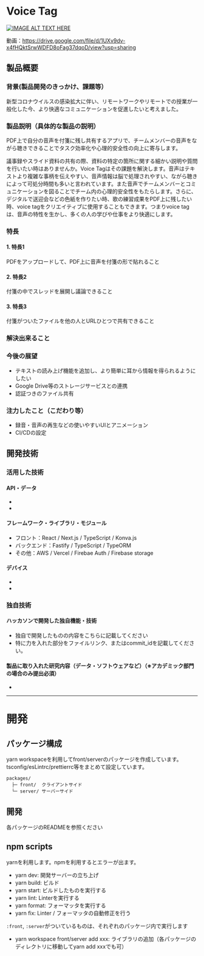 # Voice Tag

[![IMAGE ALT TEXT HERE](https://jphacks.com/wp-content/uploads/2021/07/JPHACKS2021_ogp.jpg)](https://www.youtube.com/watch?v=LUPQFB4QyVo)

動画：https://drive.google.com/file/d/1UXv9dv-x4fHQktSrwWDFD8oFag37dqoD/view?usp=sharing

## 製品概要
### 背景(製品開発のきっかけ、課題等）
新型コロナウイルスの感染拡大に伴い、リモートワークやリモートでの授業が一般化した今、より快適なコミュニケーションを促進したいと考えました。
### 製品説明（具体的な製品の説明）
PDF上で自分の音声を付箋に残し共有するアプリで、チームメンバーの音声をながら聴きできることでタスク効率化や心理的安全性の向上に寄与します。

議事録やスライド資料の共有の際、資料の特定の箇所に関する細かい説明や質問を行いたい時はありませんか。Voice Tagはその課題を解決します。音声はテキストより複雑な事柄を伝えやすい、音声情報は脳で処理されやすい、ながら聴きによって可処分時間も多いと言われています。また音声でチームメンバーとコミュニケーションを図ることでチーム内の心理的安全性をもたらします。さらに、デジタルで送迎会などの色紙を作りたい時、歌の練習成果をPDF上に残したい時、voice tagをクリエイティブに使用することもできます。つまりvoice tagは、音声の特性を生かし、多くの人の学びや仕事をより快適にします。


### 特長
#### 1. 特長1

PDFをアップロードして、PDF上に音声を付箋の形で貼れること

#### 2. 特長2

付箋の中でスレッドを展開し議論できること

#### 3. 特長3

付箋がついたファイルを他の人とURLひとつで共有できること


### 解決出来ること
### 今後の展望
* テキストの読み上げ機能を追加し、より簡単に耳から情報を得られるようにしたい
* Google Drive等のストレージサービスとの連携
* 認証つきのファイル共有

### 注力したこと（こだわり等）
* 録音・音声の再生などの使いやすいUIとアニメーション
* CI/CDの設定

## 開発技術
### 活用した技術
#### API・データ
* 
* 

#### フレームワーク・ライブラリ・モジュール
* フロント：React / Next.js / TypeScript / Konva.js
* バックエンド：Fastify / TypeScript / TypeORM
* その他：AWS / Vercel / Firebae Auth / Firebase storage


#### デバイス
* 
* 

### 独自技術
#### ハッカソンで開発した独自機能・技術
* 独自で開発したものの内容をこちらに記載してください
* 特に力を入れた部分をファイルリンク、またはcommit_idを記載してください。

#### 製品に取り入れた研究内容（データ・ソフトウェアなど）（※アカデミック部門の場合のみ提出必須）
* 


---
# 開発

## パッケージ構成
yarn workspaceを利用してfront/serverのパッケージを作成しています。tsconfig/esLintrc/prettierrc等をまとめて設定しています。
```
packages/
  ├─ front/  クライアントサイド
  └─ server/ サーバーサイド
```

## 開発
各パッケージのREADMEを参照ください

## npm scripts
yarnを利用します。npmを利用するとエラーが出ます。

- yarn dev: 開発サーバーの立ち上げ
- yarn build: ビルド
- yarn start: ビルドしたものを実行する
- yarn lint: Linterを実行する
- yarn format: フォーマッタを実行する
- yarn fix: Linter / フォーマッタの自動修正を行う

`:front`, `:server`がついているものは、それぞれのパッケージ内で実行します

- yarn workspace front/server add xxx: ライブラリの追加（各パッケージのディレクトリに移動してyarn add xxxでも可）
